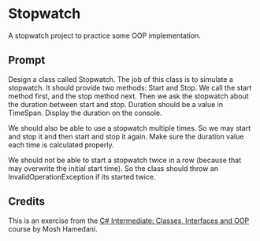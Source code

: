 # Stopwatch
A stopwatch project to practice some OOP implementation.

## Prompt
Design a class called Stopwatch. The job of this class is to simulate a stopwatch. It should
provide two methods: Start and Stop. We call the start method first, and the stop method next.
Then we ask the stopwatch about the duration between start and stop. Duration should be a
value in TimeSpan. Display the duration on the console.

We should also be able to use a stopwatch multiple times. So we may start and stop it and then
start and stop it again. Make sure the duration value each time is calculated properly.

We should not be able to start a stopwatch twice in a row (because that may overwrite the initial
start time). So the class should throw an InvalidOperationException if its started twice. 

## Credits
This is an exercise from the [C# Intermediate: Classes, Interfaces and OOP](https://www.udemy.com/course/csharp-intermediate-classes-interfaces-and-oop/)  course by Mosh Hamedani.
